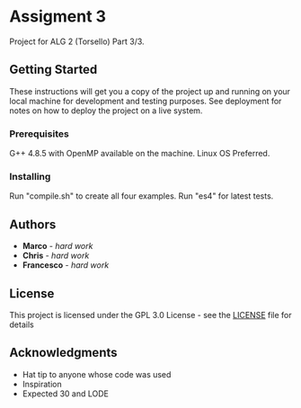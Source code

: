 # Assigment 3

Project for ALG 2 (Torsello) Part 3/3.

## Getting Started

These instructions will get you a copy of the project up and running on your local machine for development and testing purposes. See deployment for notes on how to deploy the project on a live system.

### Prerequisites

G++ 4.8.5 with OpenMP available on the machine. 
Linux OS Preferred.

### Installing

Run "compile.sh" to create all four examples.
Run "es4" for latest tests.

## Authors

* **Marco** - *hard work*
* **Chris** - *hard work*
* **Francesco** - *hard work*

## License

This project is licensed under the GPL 3.0 License - see the [LICENSE](LICENSE) file for details

## Acknowledgments

* Hat tip to anyone whose code was used
* Inspiration
* Expected 30 and LODE



